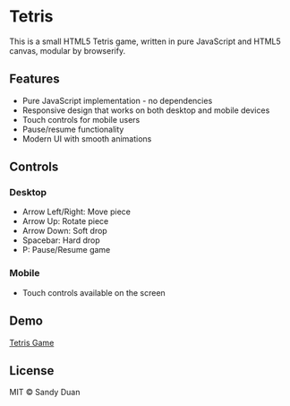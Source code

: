 # Tetris

This is a small HTML5 Tetris game, written in pure JavaScript and HTML5 canvas, modular by browserify.

## Features

- Pure JavaScript implementation - no dependencies
- Responsive design that works on both desktop and mobile devices
- Touch controls for mobile users
- Pause/resume functionality
- Modern UI with smooth animations

## Controls

### Desktop
- Arrow Left/Right: Move piece
- Arrow Up: Rotate piece
- Arrow Down: Soft drop
- Spacebar: Hard drop
- P: Pause/Resume game

### Mobile
- Touch controls available on the screen

## Demo

[Tetris Game](http://sandywalker.github.io/Tetris/)

## License

MIT © Sandy Duan